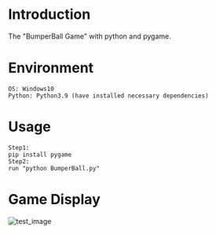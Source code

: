 # Introduction
The "BumperBall Game" with python and pygame.

# Environment
```
OS: Windows10
Python: Python3.9 (have installed necessary dependencies)
```

# Usage
```
Step1:
pip install pygame
Step2:
run "python BumperBall.py"
```

# Game Display
![test_image](https://github.com/wendyxz/Python_Games/blob/main/T_Exercise_BumperBall/images/test.run.PNG)
